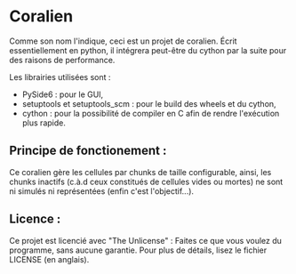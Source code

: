 # Coralien

Comme son nom l'indique, ceci est un projet de coralien.
Écrit essentiellement en python, il intégrera peut-être du cython par la suite pour des raisons de performance.

Les librairies utilisées sont :
 - PySide6 : pour le GUI,
 - setuptools et setuptools_scm : pour le build des wheels et du cython,
 - cython : pour la possibilité de compiler en C afin de rendre l'exécution plus rapide.

## Principe de fonctionement :
Ce coralien gère les cellules par chunks de taille configurable, ainsi, les chunks inactifs (c.à.d ceux constitués de cellules vides ou mortes) ne sont ni simulés ni représentées (enfin c'est l'objectif...).

## Licence :
Ce projet est licencié avec "The Unlicense" : Faites ce que vous voulez du programme, sans aucune garantie. Pour plus de détails, lisez le fichier LICENSE (en anglais).
